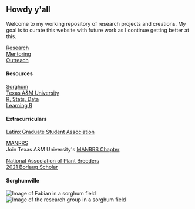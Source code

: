 ## Howdy y'all

Welcome to my working repository of research projects and creations. My goal is to curate this website with future work as I continue getting better at this. 

[Research](Research.md)  
[Mentoring](Mentoring.md)  
[Outreach](Outreach.md) 

#### Resources 
[Sorghum]()  
[Texas A&M University]()  
[R, Stats, Data](resources.md)  
[Learning R](learningr.md)

#### Extracurriculars
[Latinx Graduate Student Association](https://mailchi.mp/4fff621ac758/welcome-to-lgsa)  

[MANRRS](https://www.manrrs.org/)  
Join Texas A&M University's [MANRRS Chapter](https://mailchi.mp/89543cf62bbe/aggielands-manrrs)  


[National Association of Plant Breeders](https://www.plantbreeding.org/)  
[2021 Borlaug Scholar](https://www.plantbreeding.org/files/napb/2021-borlaug-scholar-profiles-for-posting.pdf)

#### Sorghumville  

![Image of Fabian in a sorghum field](sorghumportrait.JPG)
![Image of the research group in a sorghum field](rooneylab.JPG)


